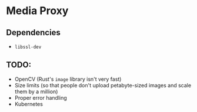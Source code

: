 # Media Proxy

## Dependencies

* `libssl-dev`

## TODO:

* OpenCV (Rust's `image` library isn't very fast)
* Size limits (so that people don't upload petabyte-sized images and scale them by a million)
* Proper error handling
* Kubernetes